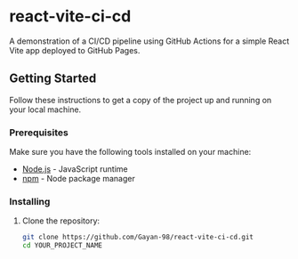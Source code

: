 # react-vite-ci-cd

A demonstration of a CI/CD pipeline using GitHub Actions for a simple React Vite app deployed to GitHub Pages.

## Getting Started

Follow these instructions to get a copy of the project up and running on your local machine.

### Prerequisites

Make sure you have the following tools installed on your machine:

- [Node.js](https://nodejs.org/) - JavaScript runtime
- [npm](https://www.npmjs.com/) - Node package manager

### Installing

1. Clone the repository:

   ```bash
   git clone https://github.com/Gayan-98/react-vite-ci-cd.git
   cd YOUR_PROJECT_NAME
